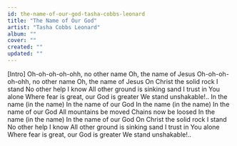 ```yaml
---
id: the-name-of-our-god-tasha-cobbs-leonard
title: "The Name of Our God"
artist: "Tasha Cobbs Leonard"
album: ""
cover: ""
created: ""
updated: ""
---
```


[Intro]
Oh-oh-oh-oh-ohh, no other name
Oh, the name of Jesus
Oh-oh-oh-oh-ohh, no other name
Oh, the name of Jesus
On Christ the solid rock I stand
No other help I know
All other ground is sinking sand
I trust in You alone
Where fear is great, our God is greater
We stand unshakable!..
In the name (in the name)
In the name of our God
In the name (in the name)
In the name of our God
All mountains be moved
Chains now be loosed
In the name (in the name)
In the name of our God
On Christ the solid rock I stand
No other help I know
All other ground is sinking sand
I trust in You alone
Where fear is great, our God is greater
We stand unshakable!..